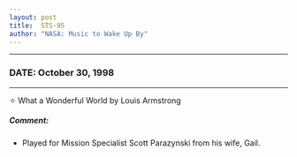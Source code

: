 ```yaml
---
layout: post
title:  STS-95
author: "NASA: Music to Wake Up By"
---
```


----
### DATE: October 30, 1998
----
✧ What a Wonderful World by Louis Armstrong

##### Comment:
* Played for Mission Specialist Scott Parazynski from his wife, Gail.
